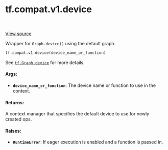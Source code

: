 <div itemscope itemtype="http://developers.google.com/ReferenceObject">
<meta itemprop="name" content="tf.compat.v1.device" />
<meta itemprop="path" content="Stable" />
</div>

# tf.compat.v1.device

<!-- Insert buttons -->

<table class="tfo-notebook-buttons tfo-api" align="left">
</table>

<a target="_blank" href="/code/stable/tensorflow/python/framework/ops.py">View source</a>



<!-- Start diff -->
Wrapper for `Graph.device()` using the default graph.

``` python
tf.compat.v1.device(device_name_or_function)
```



<!-- Placeholder for "Used in" -->

See <a href="../../../tf/Graph.md#device"><code>tf.Graph.device</code></a> for more details.

#### Args:


* <b>`device_name_or_function`</b>: The device name or function to use in the context.


#### Returns:

A context manager that specifies the default device to use for newly
created ops.



#### Raises:


* <b>`RuntimeError`</b>: If eager execution is enabled and a function is passed in.